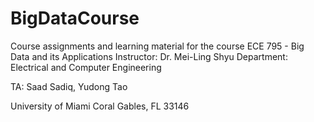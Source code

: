 # BigDataCourse

Course assignments and learning material for the course ECE 795 - Big Data and its Applications
Instructor: Dr. Mei-Ling Shyu
Department: Electrical and Computer Engineering

TA: Saad Sadiq, Yudong Tao

University of Miami
Coral Gables, FL 33146
